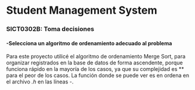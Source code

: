 # Student Management System

### SICT0302B: Toma decisiones

#### -Selecciona un algoritmo de ordenamiento adecuado al problema

Para este proyecto utilicé el algoritmo de ordenamiento Merge Sort, para organizar  registrados en la base de datos de forma ascendente, porque funciona rápido en la mayoría de los casos, ya que su complejidad es ** para el peor de los casos. La función donde se puede ver es en ordena en el archivo *.h* en las líneas -.
